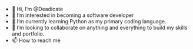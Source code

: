 - 👋 Hi, I’m @Deadicate
- 👀 I’m interested in becoming a software developer
- 🌱 I’m currently learning Python as my primary coding language.
- 💞️ I’m looking to collaborate on anything and everything to build my skills and portfolio.
- 📫 How to reach me 

<!---
Deadicate/Deadicate is a ✨ special ✨ repository because its `README.md` (this file) appears on your GitHub profile.
You can click the Preview link to take a look at your changes.
--->
